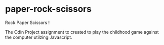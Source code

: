 # paper-rock-scissors
Rock Paper Scissors ! 

The Odin Project assignment to created to play the childhood game against the computer utilzing Javascript. 
